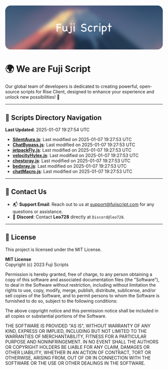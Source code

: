 ![Banner](.github/b.webp)

# 🌍 **We are Fuji Script**

Our global team of developers is dedicated to creating powerful, open-source scripts for Rise Client, designed to enhance your experience and unlock new possibilities! 🌟

---
<!-- SCRIPTS_NAVIGATION_START -->
## 📂 **Scripts Directory Navigation**

**Last Updated**: 2025-01-07 19:27:54 UTC

- **[SilentAura.js](scripts/SilentAura.js)**: Last modified on 2025-01-07 19:27:53 UTC
- **[ChatBypass.js](scripts/ChatBypass.js)**: Last modified on 2025-01-07 19:27:53 UTC
- **[jetpackFly.js](scripts/jetpackFly.js)**: Last modified on 2025-01-07 19:27:53 UTC
- **[velocityHylex.js](scripts/velocityHylex.js)**: Last modified on 2025-01-07 19:27:53 UTC
- **[chestxray.js](scripts/chestxray.js)**: Last modified on 2025-01-07 19:27:53 UTC
- **[bedxray.js](scripts/bedxray.js)**: Last modified on 2025-01-07 19:27:53 UTC
- **[chatMacro.js](scripts/chatMacro.js)**: Last modified on 2025-01-07 19:27:53 UTC

<!-- SCRIPTS_NAVIGATION_END -->

---

## 💬 **Contact Us**  
- 📬 **Support Email**: Reach out to us at [support@fujiscript.com](mailto:support@fujiscript.com) for any questions or assistance.  
- 💬 **Discord**: Contact **Leo728** directly at `Discord@leo728`.

---

## 📜 **License**

This project is licensed under the MIT License.  

**MIT License**  
Copyright (c) 2023 Fuji Scripts  

Permission is hereby granted, free of charge, to any person obtaining a copy of this software and associated documentation files (the "Software"), to deal in the Software without restriction, including without limitation the rights to use, copy, modify, merge, publish, distribute, sublicense, and/or sell copies of the Software, and to permit persons to whom the Software is furnished to do so, subject to the following conditions:  

The above copyright notice and this permission notice shall be included in all copies or substantial portions of the Software.  

THE SOFTWARE IS PROVIDED "AS IS", WITHOUT WARRANTY OF ANY KIND, EXPRESS OR IMPLIED, INCLUDING BUT NOT LIMITED TO THE WARRANTIES OF MERCHANTABILITY, FITNESS FOR A PARTICULAR PURPOSE AND NONINFRINGEMENT. IN NO EVENT SHALL THE AUTHORS OR COPYRIGHT HOLDERS BE LIABLE FOR ANY CLAIM, DAMAGES OR OTHER LIABILITY, WHETHER IN AN ACTION OF CONTRACT, TORT OR OTHERWISE, ARISING FROM, OUT OF OR IN CONNECTION WITH THE SOFTWARE OR THE USE OR OTHER DEALINGS IN THE SOFTWARE.  
